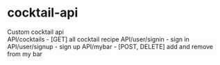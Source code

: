 # cocktail-api
Custom cocktail api  
API/cocktails - [GET] all cocktail recipe
API/user/signin - sign in
API/user/signup - sign up
API/mybar - [POST, DELETE] add and remove from my bar  
